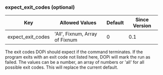 
### expect_exit_codes (optional)

| Key               | Allowed Values                 | Default | Since Version |
|-------------------|--------------------------------|---------|---------------|
| expect_exit_codes | 'All', Fixnum, Array of Fixnum | 0       | 0.1           |

The exit codes DOPi should expect if the command terminates. If the program
exits with an exit code not listed here, DOPi will mark the run as failed.
The values can be a number, an array of numbers or 'all' for all possible exit
codes. This will replace the current default.

